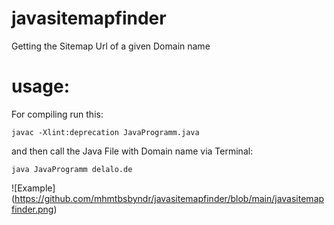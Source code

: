 # javasitemapfinder
Getting the Sitemap Url of a given Domain name

# usage:
For compiling run this:

<code>javac -Xlint:deprecation JavaProgramm.java</code> 

and then call the Java File with Domain name via Terminal:

<code>java JavaProgramm delalo.de</code>

![Example] (https://github.com/mhmtbsbyndr/javasitemapfinder/blob/main/javasitemapfinder.png)






